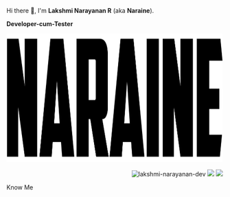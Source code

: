 <!-- Name -->
Hi there 👋, I'm **Lakshmi Narayanan R** (aka **Naraine**).

<!-- Designation -->
**Developer-cum-Tester**

<!-- Image -->
<img src="https://raw.githubusercontent.com/lakshmi-narayanan-dev/lakshmi-narayanan-dev/refs/heads/main/logo.png" alt="lakshmi-narayanan-dev" height="300px" /> 
 
<p align="right"> 
<img src="https://komarev.com/ghpvc/?username=lakshmi-narayanan-dev&label=Profile%20views&color=blue&style=flat" alt="lakshmi-narayanan-dev" /> 
<img src="https://badges.pufler.dev/repos/lakshmi-narayanan-dev"/>
 <img src="https://badges.pufler.dev/commits/monthly/lakshmi-narayanan-dev" />
</p>


<a href="https://allmylinks.com/naraine-dev" style="text-decoration: none;">
  Know Me 
</a>

